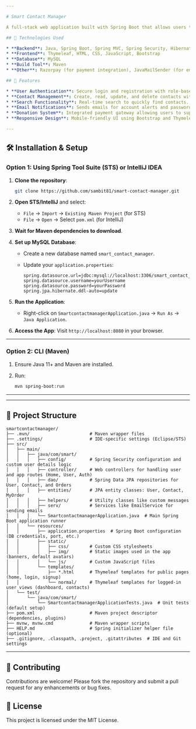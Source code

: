 ```yaml
---

# Smart Contact Manager

A full-stack web application built with Spring Boot that allows users to manage their contacts securely. Features include user authentication, contact CRUD operations, search functionality, email notifications, and a donation system similar to "Buy Me a Coffee".

## 🔧 Technologies Used

* **Backend**: Java, Spring Boot, Spring MVC, Spring Security, Hibernate, JPA
* **Frontend**: Thymeleaf, HTML, CSS, JavaScript, Bootstrap
* **Database**: MySQL
* **Build Tool**: Maven
* **Other**: Razorpay (for payment integration), JavaMailSender (for email notifications)

## 🚀 Features

* **User Authentication**: Secure login and registration with role-based access control.
* **Contact Management**: Create, read, update, and delete contacts with profile images and additional details.
* **Search Functionality**: Real-time search to quickly find contacts.
* **Email Notifications**: Sends emails for account alerts and password recovery.
* **Donation System**: Integrated payment gateway allowing users to support via donations.
* **Responsive Design**: Mobile-friendly UI using Bootstrap and Thymeleaf templates.

---
```


## 🛠️ Installation & Setup

### Option 1: Using Spring Tool Suite (STS) or IntelliJ IDEA

1. **Clone the repository**:

   ```bash
   git clone https://github.com/sambit81/smart-contact-manager.git
   ```

2. **Open STS/IntelliJ** and select:

   * `File` → `Import` → `Existing Maven Project` (for STS)
   * `File` → `Open` → Select `pom.xml` (for IntelliJ)

3. **Wait for Maven dependencies to download**.

4. **Set up MySQL Database**:

   * Create a new database named `smart_contact_manager`.
   * Update your `application.properties`:

     ```properties
     spring.datasource.url=jdbc:mysql://localhost:3306/smart_contact_manager
     spring.datasource.username=yourUsername
     spring.datasource.password=yourPassword
     spring.jpa.hibernate.ddl-auto=update
     ```

5. **Run the Application**:

   * Right-click on `SmartcontactmanagerApplication.java` → `Run As` → `Java Application`.

6. **Access the App**:
   Visit `http://localhost:8080` in your browser.

---

### Option 2: CLI (Maven)

1. Ensure Java 11+ and Maven are installed.
2. Run:

   ```bash
   mvn spring-boot:run
   ```

---

---

## 📂 Project Structure

```
smartcontactmanager/
├── .mvn/                       # Maven wrapper files
├── .settings/                  # IDE-specific settings (Eclipse/STS)
├── src/
│   ├── main/
│   │   ├── java/com/smart/
│   │   │   ├── config/         # Spring Security configuration and custom user details logic
│   │   │   ├── controller/     # Web controllers for handling user and app routes (Home, User, Auth)
│   │   │   ├── dao/            # Spring Data JPA repositories for User, Contact, and Orders
│   │   │   ├── entities/       # JPA entity classes: User, Contact, MyOrder
│   │   │   ├── helpers/        # Utility classes like custom messages
│   │   │   ├── serv/           # Services like EmailService for sending emails
│   │   │   └── SmartcontactmanagerApplication.java  # Main Spring Boot application runner
│   │   └── resources/
│   │       ├── application.properties  # Spring Boot configuration (DB credentials, port, etc.)
│   │       ├── static/
│   │       │   ├── css/        # Custom CSS stylesheets
│   │       │   ├── img/        # Static images used in the app (banners, default avatars)
│   │       │   └── js/         # Custom JavaScript files
│   │       └── templates/
│   │           ├── *.html      # Thymeleaf templates for public pages (home, login, signup)
│   │           └── normal/     # Thymeleaf templates for logged-in user views (dashboard, contacts)
│   └── test/
│       └── java/com/smart/
│           └── SmartcontactmanagerApplicationTests.java  # Unit tests (default setup)
├── pom.xml                     # Maven project descriptor (dependencies, plugins)
├── mvnw, mvnw.cmd              # Maven wrapper scripts
├── HELP.md                     # Spring initializer helper file (optional)
├── .gitignore, .classpath, .project, .gitattributes  # IDE and Git settings
```

---

## 🤝 Contributing

Contributions are welcome! Please fork the repository and submit a pull request for any enhancements or bug fixes.

## 📄 License

This project is licensed under the MIT License.